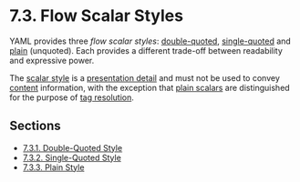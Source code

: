 # 7.3. Flow Scalar Styles

YAML provides three *flow scalar styles*: [double-quoted](https://yaml.org/spec/1.2.2/#double-quoted-style), [single-quoted](https://yaml.org/spec/1.2.2/#single-quoted-style) and [plain](https://yaml.org/spec/1.2.2/#plain-style) (unquoted). Each provides a different trade-off between readability and expressive power.

The [scalar style](https://yaml.org/spec/1.2.2/#node-styles) is a [presentation detail](https://yaml.org/spec/1.2.2/#presenting-the-serialization-tree) and must not be used to convey [content](https://yaml.org/spec/1.2.2/#nodes) information, with the exception that [plain scalars](https://yaml.org/spec/1.2.2/#plain-style) are distinguished for the purpose of [tag resolution](https://yaml.org/spec/1.2.2/#tag-resolution).

## Sections

- [7.3.1. Double-Quoted Style](7.3.1-double-quoted-style.md)
- [7.3.2. Single-Quoted Style](7.3.2-single-quoted-style.md)
- [7.3.3. Plain Style](7.3.3-plain-style.md)